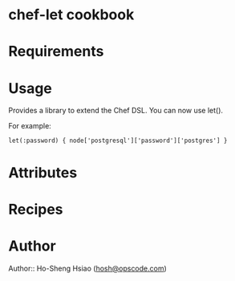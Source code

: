 # chef-let cookbook

# Requirements

# Usage
  Provides a library to extend the Chef DSL. You can now use let().

  For example:

    let(:password) { node['postgresql']['password']['postgres'] }

# Attributes

# Recipes

# Author

Author:: Ho-Sheng Hsiao (hosh@opscode.com)

